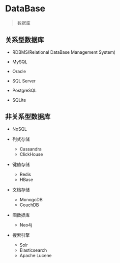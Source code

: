 # DataBase
> 数据库


## 关系型数据库

- RDBMS(Relational DataBase Management System)

- MySQL
- Oracle
- SQL Server
- PostgreSQL
- SQLite



## 非关系型数据库
- NoSQL


- 列式存储
    - Cassandra
    - ClickHouse
- 键值存储
    - Redis
    - HBase
- 文档存储
    - MonogoDB
    - CouchDB

- 图数据库
    - Neo4j


- 搜索引擎
    - Solr
    - Elasticsearch
    - Apache Lucene


